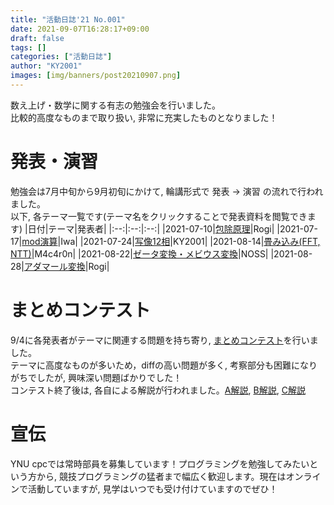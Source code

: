 ```yaml
---
title: "活動日誌'21 No.001"
date: 2021-09-07T16:28:17+09:00
draft: false
tags: []
categories: ["活動日誌"]
author: "KY2001"
images: [img/banners/post20210907.png]
---
```

数え上げ・数学に関する有志の勉強会を行いました。  
比較的高度なものまで取り扱い, 非常に充実したものとなりました！

<!--more-->

# 発表・演習
勉強会は7月中旬から9月初旬にかけて, 輪講形式で 発表 → 演習 の流れで行われました。  
以下, 各テーマ一覧です(テーマ名をクリックすることで発表資料を閲覧できます)
|日付|テーマ|発表者|
|:--:|:--:|:--:|
|2021-07-10|[包除原理](/material/summer-seminar2021_1.pdf)|Rogi|
|2021-07-17|[mod演算](/material/summer-seminar2021_2.pdf)|Iwa|
|2021-07-24|[写像12相](/material/summer-seminar2021_3.pdf)|KY2001|
|2021-08-14|[畳み込み(FFT, NTT)](/material/summer-seminar2021_4.pdf)|M4c4r0n|
|2021-08-22|[ゼータ変換・メビウス変換](/material/summer-seminar2021_5.pdf)|NOSS|
|2021-08-28|[アダマール変換](/material/summer-seminar2021_6.pdf)|Rogi|

# まとめコンテスト
9/4に各発表者がテーマに関連する問題を持ち寄り, [まとめコンテスト](https://vjudge.net/contest/456482)を行いました。  
テーマに高度なものが多いため，diffの高い問題が多く, 考察部分も困難になりがちでしたが, 興味深い問題ばかりでした！  
コンテスト終了後は, 各自による解説が行われました。[A解説](/editorial/2021_Mathematics_Contest_001_A.pdf), [B解説](/editorial/2021_Mathematics_Contest_001_B.pdf), [C解説](/editorial/2021_Mathematics_Contest_001_C.pdf)


# 宣伝
YNU cpcでは常時部員を募集しています！プログラミングを勉強してみたいという方から, 競技プログラミングの猛者まで幅広く歓迎します。現在はオンラインで活動していますが, 見学はいつでも受け付けていますのでぜひ！